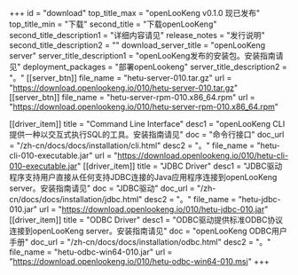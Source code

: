 +++
id = "download"
top_title_max = "openLooKeng v0.1.0 现已发布"
top_title_min = "下载"
second_title = "下载openLooKeng"
second_title_description1 = "详细内容请见"
release_notes = "发行说明"
second_title_description2 = ""
download_server_title = "openLooKeng server"
server_title_description1 = "openLooKeng发布的安装包。安装指南请见"
deployment_packages = "部署openLookeng"
server_title_description2 = "。"
[[server_btn]]
    file_name = "hetu-server-010.tar.gz"
    url = "https://download.openlookeng.io/010/hetu-server-010.tar.gz"
[[server_btn]]
    file_name = "hetu-server-rpm-010.x86_64.rpm"
    url = "https://download.openlookeng.io/010/hetu-server-rpm-010.x86_64.rpm"

[[driver_item]]
    title = "Command Line Interface"
    desc1 = "openLooKeng CLI 提供一种以交互式执行SQL的工具。安装指南请见"
    doc = "命令行接口"
    doc_url = "/zh-cn/docs/docs/installation/cli.html"
    desc2 = "。"
    file_name = "hetu-cli-010-executable.jar"
    url = "https://download.openlookeng.io/010/hetu-cli-010-executable.jar"
[[driver_item]]
    title = "JDBC Driver"
    desc1 = "JDBC驱动程序支持用户直接从任何支持JDBC连接的Java应用程序连接到openLooKeng server。安装指南请见"
    doc = "JDBC驱动"
    doc_url = "/zh-cn/docs/docs/installation/jdbc.html"
    desc2 = "。"
    file_name = "hetu-jdbc-010.jar"
    url = "https://download.openlookeng.io/010/hetu-jdbc-010.jar"
[[driver_item]]
    title = "ODBC Driver"
    desc1 = "ODBC驱动提供标准ODBC协议连接到openLooKeng server。安装指南请见"
    doc = "openLooKeng ODBC用户手册"
    doc_url = "/zh-cn/docs/docs/installation/odbc.html"
    desc2 = "。"
    file_name = "hetu-odbc-win64-010.jar"
    url = "https://download.openlookeng.io/010/hetu-odbc-win64-010.msi"
+++